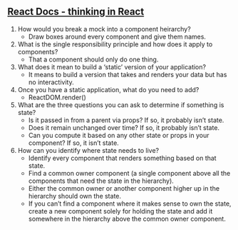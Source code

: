 ## [React Docs - thinking in React](https://reactjs.org/docs/thinking-in-react.html)

1. How would you break a mock into a component heirarchy?
    - Draw boxes around every component and give them names.
2. What is the single responsibility principle and how does it apply to components?
    - That a component should only do one thing.
3. What does it mean to build a ‘static’ version of your application?
    - It means to build a version that takes and renders your data but has no interactivity.
4. Once you have a static application, what do you need to add?
    - ReactDOM.render()  
5. What are the three questions you can ask to determine if something is state?
    - Is it passed in from a parent via props? If so, it probably isn’t state.
    - Does it remain unchanged over time? If so, it probably isn’t state.
    - Can you compute it based on any other state or props in your component? If so, it isn’t state.  
6. How can you identify where state needs to live?
    - Identify every component that renders something based on that state.
    - Find a common owner component (a single component above all the components that need the state in the hierarchy).
    - Either the common owner or another component higher up in the hierarchy should own the state.
    - If you can’t find a component where it makes sense to own the state, create a new component solely for holding the state and add it somewhere in the hierarchy above the common owner component.
